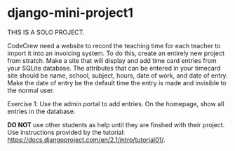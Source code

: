 # django-mini-project1

THIS IS A SOLO PROJECT.

CodeCrew need a website to record the teaching time for each teacher to import it into an invoicing system. To do this, create an entirely new project from stratch. Make a site that will display and add time card entries from your SQLite database. The attributes that can be entered in your timecard site should be name, school, subject, hours, date of work, and date of entry. Make the date of entry be the default time the entry is made and invisible to the normal user.

Exercise 1: Use the admin portal to add entries. On the homepage, show all entries in the database.

<strong>DO NOT</strong> use other students as help until they are finshed with their project. Use instructions provided by the tutorial: https://docs.djangoproject.com/en/2.1/intro/tutorial01/.
